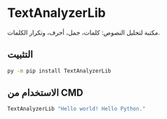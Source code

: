 # TextAnalyzerLib

مكتبة لتحليل النصوص: كلمات، جمل، أحرف، وتكرار الكلمات.

## التثبيت

```bash
py -m pip install TextAnalyzerLib
```

## الاستخدام من CMD

```bash
TextAnalyzerLib "Hello world! Hello Python."
```
